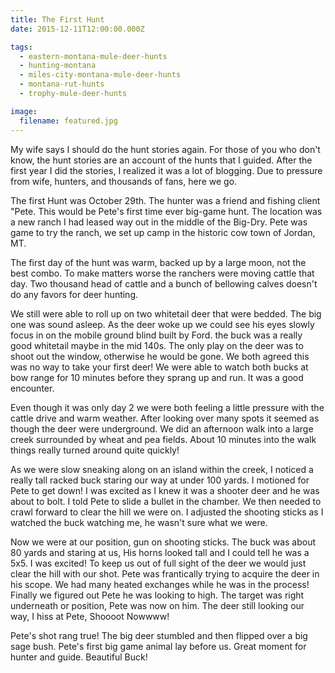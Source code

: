 ```yaml
---
title: The First Hunt
date: 2015-12-11T12:00:00.000Z

tags:
  - eastern-montana-mule-deer-hunts
  - hunting-montana
  - miles-city-montana-mule-deer-hunts
  - montana-rut-hunts
  - trophy-mule-deer-hunts

image:
  filename: featured.jpg
---
```


My wife says I should do the hunt stories again. For those of you who don't know, the hunt stories are an account of the hunts that I guided. After the first year I did the stories, I realized it was a lot of blogging. Due to pressure from wife, hunters, and thousands of fans, here we go.

The first Hunt was October 29th. The hunter was a friend and fishing client "Pete. This would be Pete's first time ever big-game hunt. The location was a new ranch I had leased way out in the middle of the Big-Dry. Pete was game to try the ranch, we set up camp in the historic cow town of Jordan, MT.

The first day of the hunt was warm, backed up by a large moon, not the best combo. To make matters worse the ranchers were moving cattle that day. Two thousand head of cattle and a bunch of bellowing calves doesn't do any favors for deer hunting.

We still were able to roll up on two whitetail deer that were bedded. The big one was sound asleep. As the deer woke up we could see his eyes slowly focus in on the mobile ground blind built by Ford. the buck was a really good whitetail maybe in the mid 140s. The only play on the deer was to shoot out the window, otherwise he would be gone. We both agreed this was no way to take your first deer! We were able to watch both bucks at bow range for 10 minutes before they sprang up and run. It was a good encounter.

Even though it was only day 2 we were both feeling a little pressure with the cattle drive and warm weather. After looking over many spots it seemed as though the deer were underground. We did an afternoon walk into a large creek surrounded by wheat and pea fields. About 10 minutes into the walk things really turned around quite quickly!

As we were slow sneaking along on an island within the creek, I noticed a really tall racked buck staring our way at under 100 yards. I motioned for Pete to get down! I was excited as I knew it was a shooter deer and he was about to bolt. I told Pete to slide a bullet in the chamber. We then needed to crawl forward to clear the hill we were on. I adjusted the shooting sticks as I watched the buck watching me, he wasn't sure what we were.

Now we were at our position, gun on shooting sticks. The buck was about 80 yards and staring at us, His horns looked tall and I could tell he was a 5x5. I was excited! To keep us out of full sight of the deer we would just clear the hill with our shot. Pete was frantically trying to acquire the deer in his scope. We had many heated exchanges while he was in the process! Finally we figured out Pete he was looking to high. The target was right underneath or position, Pete was now on him. The deer still looking our way, I hiss at Pete, Shoooot Nowwww!

Pete's shot rang true! The big deer stumbled and then flipped over a big sage bush. Pete's first big game animal lay before us. Great moment for hunter and guide. Beautiful Buck!
